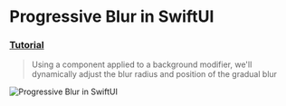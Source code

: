 # Progressive Blur in SwiftUI
 ### [Tutorial](https://designcode.io/swiftui-handbook-progressive-blur)
> Using a component applied to a background modifier, we'll dynamically adjust the blur radius and position of the gradual blur

 ![Progressive Blur in SwiftUI](https://github.com/user-attachments/assets/32482bc8-48b1-433f-b499-40aa0319ff69)
 